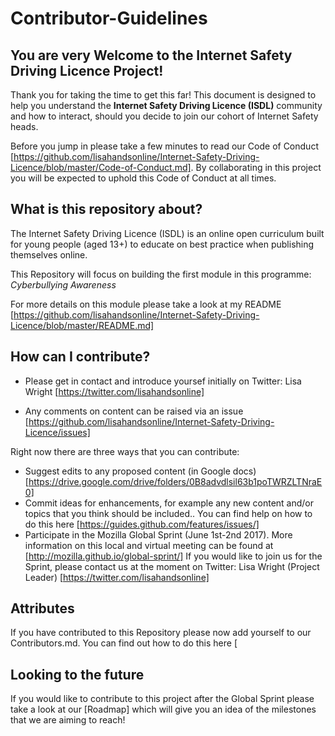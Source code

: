 # Contributor-Guidelines

## **You are very Welcome to the Internet Safety Driving Licence Project!**

Thank you for taking the time to get this far!  This document is designed to help you understand the **Internet Safety Driving Licence (ISDL)** community and how to interact, should you decide to join our cohort of Internet Safety heads.

Before you jump in please take a few minutes to read our Code of Conduct [https://github.com/lisahandsonline/Internet-Safety-Driving-Licence/blob/master/Code-of-Conduct.md]. By collaborating in this project you will be expected to uphold this Code of Conduct at all times.

## **What is this repository about?**

The Internet Safety Driving Licence (ISDL) is an online open curriculum built for young people (aged 13+) to educate on best practice when publishing themselves online.

This Repository will focus on building the first module in this programme: *Cyberbullying Awareness*

For more details on this module please take a look at my README [https://github.com/lisahandsonline/Internet-Safety-Driving-Licence/blob/master/README.md]

## **How can I contribute?**

- Please get in contact and introduce yoursef initially on Twitter:
Lisa Wright [https://twitter.com/lisahandsonline]

- Any comments on content can be raised via an issue [https://github.com/lisahandsonline/Internet-Safety-Driving-Licence/issues]

Right now there are three ways that you can contribute:
- Suggest edits to any proposed content (in Google docs) [https://drive.google.com/drive/folders/0B8advdlsil63b1poTWRZLTNraE0]
- Commit ideas for enhancements, for example any new content and/or topics that you think should be included..  You can find help on how to do this here [https://guides.github.com/features/issues/]
- Participate in the Mozilla Global Sprint (June 1st-2nd 2017).  More information on this local and virtual meeting can be found at [http://mozilla.github.io/global-sprint/] If you would like to join us for the Sprint, please contact us at the moment on Twitter:
Lisa Wright (Project Leader) [https://twitter.com/lisahandsonline]

## **Attributes**

If you have contributed to this Repository please now add yourself to our Contributors.md.  You can find out how to do this here [

## **Looking to the future**

If you would like to contribute to this project after the Global Sprint please take a look at our [Roadmap] which will give you an idea of the milestones that we are aiming to reach!

